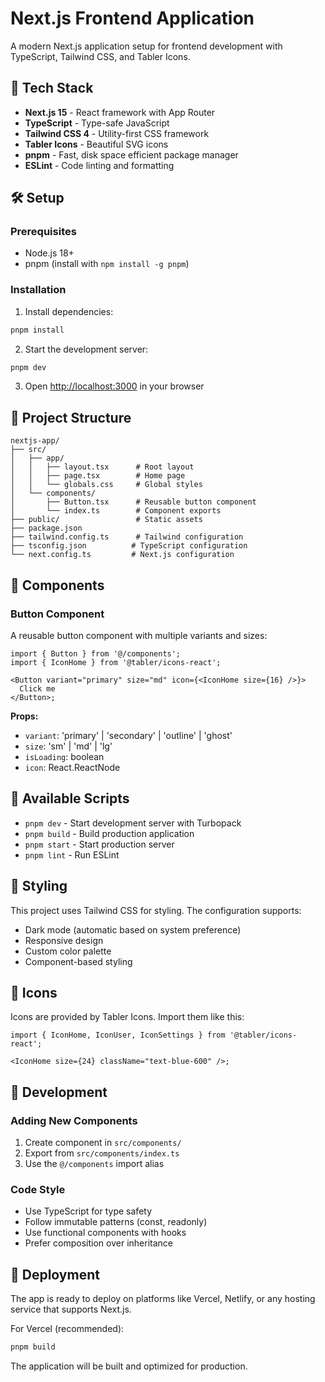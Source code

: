 # Next.js Frontend Application

A modern Next.js application setup for frontend development with TypeScript, Tailwind CSS, and Tabler Icons.

## 🚀 Tech Stack

- **Next.js 15** - React framework with App Router
- **TypeScript** - Type-safe JavaScript
- **Tailwind CSS 4** - Utility-first CSS framework
- **Tabler Icons** - Beautiful SVG icons
- **pnpm** - Fast, disk space efficient package manager
- **ESLint** - Code linting and formatting

## 🛠️ Setup

### Prerequisites

- Node.js 18+
- pnpm (install with `npm install -g pnpm`)

### Installation

1. Install dependencies:

```bash
pnpm install
```

2. Start the development server:

```bash
pnpm dev
```

3. Open [http://localhost:3000](http://localhost:3000) in your browser

## 📁 Project Structure

```
nextjs-app/
├── src/
│   ├── app/
│   │   ├── layout.tsx      # Root layout
│   │   ├── page.tsx        # Home page
│   │   └── globals.css     # Global styles
│   └── components/
│       ├── Button.tsx      # Reusable button component
│       └── index.ts        # Component exports
├── public/                 # Static assets
├── package.json
├── tailwind.config.ts      # Tailwind configuration
├── tsconfig.json          # TypeScript configuration
└── next.config.ts         # Next.js configuration
```

## 🎨 Components

### Button Component

A reusable button component with multiple variants and sizes:

```tsx
import { Button } from '@/components';
import { IconHome } from '@tabler/icons-react';

<Button variant="primary" size="md" icon={<IconHome size={16} />}>
  Click me
</Button>;
```

**Props:**

- `variant`: 'primary' | 'secondary' | 'outline' | 'ghost'
- `size`: 'sm' | 'md' | 'lg'
- `isLoading`: boolean
- `icon`: React.ReactNode

## 🎯 Available Scripts

- `pnpm dev` - Start development server with Turbopack
- `pnpm build` - Build production application
- `pnpm start` - Start production server
- `pnpm lint` - Run ESLint

## 🎨 Styling

This project uses Tailwind CSS for styling. The configuration supports:

- Dark mode (automatic based on system preference)
- Responsive design
- Custom color palette
- Component-based styling

## 📱 Icons

Icons are provided by Tabler Icons. Import them like this:

```tsx
import { IconHome, IconUser, IconSettings } from '@tabler/icons-react';

<IconHome size={24} className="text-blue-600" />;
```

## 🔧 Development

### Adding New Components

1. Create component in `src/components/`
2. Export from `src/components/index.ts`
3. Use the `@/components` import alias

### Code Style

- Use TypeScript for type safety
- Follow immutable patterns (const, readonly)
- Use functional components with hooks
- Prefer composition over inheritance

## 🚀 Deployment

The app is ready to deploy on platforms like Vercel, Netlify, or any hosting service that supports Next.js.

For Vercel (recommended):

```bash
pnpm build
```

The application will be built and optimized for production.
